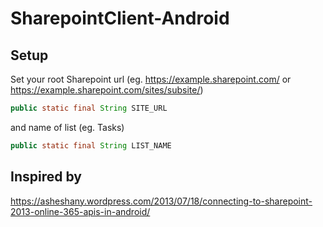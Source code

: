 # SharepointClient-Android

## Setup

Set your root Sharepoint url (eg. https://example.sharepoint.com/ or https://example.sharepoint.com/sites/subsite/)
```java
public static final String SITE_URL
```

and name of list (eg. Tasks)

```java
public static final String LIST_NAME
```
## Inspired by
https://asheshany.wordpress.com/2013/07/18/connecting-to-sharepoint-2013-online-365-apis-in-android/
